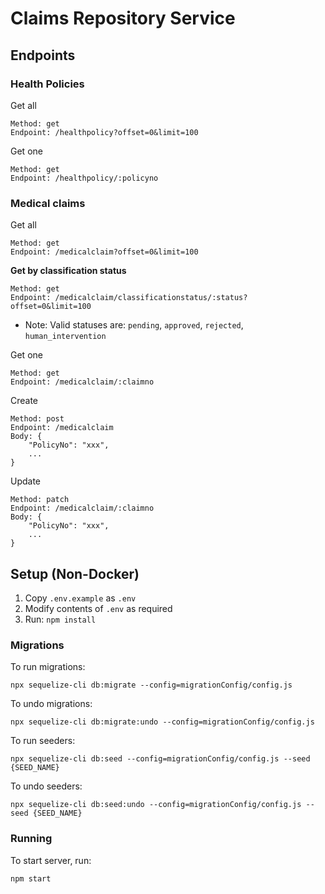 # Claims Repository Service

## Endpoints

### Health Policies
Get all
```
Method: get
Endpoint: /healthpolicy?offset=0&limit=100
```

Get one
```
Method: get
Endpoint: /healthpolicy/:policyno
```

### Medical claims
Get all
```
Method: get
Endpoint: /medicalclaim?offset=0&limit=100
```

**Get by classification status**
```
Method: get
Endpoint: /medicalclaim/classificationstatus/:status?offset=0&limit=100
```
* Note: Valid statuses are: `pending`, `approved`, `rejected`, `human_intervention`

Get one
```
Method: get
Endpoint: /medicalclaim/:claimno
```

Create
```
Method: post
Endpoint: /medicalclaim
Body: {
    "PolicyNo": "xxx",
    ...
}
```

Update
```
Method: patch
Endpoint: /medicalclaim/:claimno
Body: {
    "PolicyNo": "xxx",
    ...
}
```


## Setup (Non-Docker)
1. Copy `.env.example` as `.env`
2. Modify contents of `.env` as required
3. Run: `npm install`

### Migrations
To run migrations:
```
npx sequelize-cli db:migrate --config=migrationConfig/config.js   
```

To undo migrations:
```
npx sequelize-cli db:migrate:undo --config=migrationConfig/config.js   
```

To run seeders:
```
npx sequelize-cli db:seed --config=migrationConfig/config.js --seed {SEED_NAME}
```

To undo seeders:
```
npx sequelize-cli db:seed:undo --config=migrationConfig/config.js --seed {SEED_NAME}
```

### Running
To start server, run:
```
npm start
```